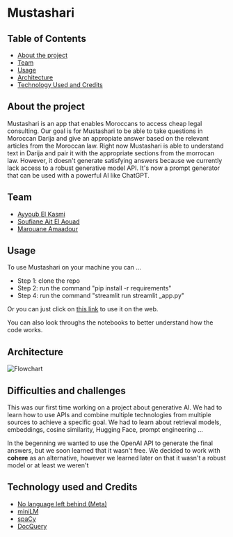 # Mustashari

## Table of Contents
- [About the project](#about-the-project)
- [Team](#team)
- [Usage](#usage)
- [Architecture](#architecture)
- [Technology Used and Credits](#technology-used-and-credits)


## About the project 
Mustashari is an app that enables Moroccans to access cheap legal consulting. Our goal is for Mustashari to be able to take questions in Moroccan Darija and give an appropiate answer based on the relevant articles from the Moroccan law. Right now Mustashari is able to understand text in Darija and pair it with the appropriate sections from the morrocan law. However, it doesn't generate satisfying answers because we currently lack access to a robust generative model API. It's now a prompt generator that can be used with a powerful AI like ChatGPT.

## Team
- [Ayyoub El Kasmi](https://www.linkedin.com/in/ayyoub-el-kasmi-727578236/)
- [Soufiane Ait El Aouad](https://www.linkedin.com/in/soufiane-ait-el-aouad/)
- [Marouane Amaadour](https://www.linkedin.com/in/marouane-amaadour-6ab824229/)

## Usage
To use Mustashari on your machine you can …
- Step 1: clone the repo
- Step 2: run the command "pip install -r requirements"
- Step 4: run the command "streamlit run streamlit _app.py"


Or you can just click on [this link](https://eniafou-mustashari-streamlit-app-rw5r56.streamlit.app/) to use it on the web.

You can also look throughs the notebooks to better understand how the code works.
## Architecture
![Flowchart](../media/final_b.pngs)

## Difficulties and challenges
This was our first time working on a project about generative AI. We had to learn how to use APIs and combine multiple technologies from multiple sources to achieve a specific goal.
We had to learn about retrieval models, embeddings, cosine similarity, Hugging Face, prompt engineering ...

In the begenning we wanted to use the OpenAI API to generate the final answers, but we soon learned that it wasn't free. We decided to work with **cohere** as an alternative, however we learned later on that it wasn't a robust model or at least we weren't 
## Technology used and Credits
- [No language left behind (Meta)](https://ai.facebook.com/research/no-language-left-behind/)
- [miniLM](https://huggingface.co/sentence-transformers/all-MiniLM-L6-v2)
- [spaCy](https://spacy.io/)
- [DocQuery](https://github.com/impira/docquery)
